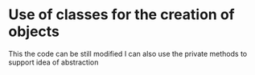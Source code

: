 # Use of classes for the creation of objects
This the code can be still modified 
I can also use the private methods to support idea of abstraction